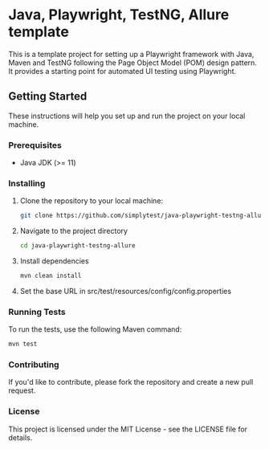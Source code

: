 # Java, Playwright, TestNG, Allure template

This is a template project for setting up a Playwright framework with Java, Maven and TestNG following the Page Object Model (POM) design pattern. It provides a starting point for automated UI testing using Playwright.

## Getting Started

These instructions will help you set up and run the project on your local machine.

### Prerequisites

- Java JDK (>= 11)

### Installing

1. Clone the repository to your local machine:

   ```bash
   git clone https://github.com/simplytest/java-playwright-testng-allure.git
   ```
2. Navigate to the project directory

   ```bash
   cd java-playwright-testng-allure
   ```
3. Install dependencies

    ```bash
    mvn clean install
    ```
4. Set the base URL in src/test/resources/config/config.properties 

### Running Tests

To run the tests, use the following Maven command:

```bash
mvn test
```

### Contributing

If you'd like to contribute, please fork the repository and create a new pull request.

### License

This project is licensed under the MIT License - see the LICENSE file for details.